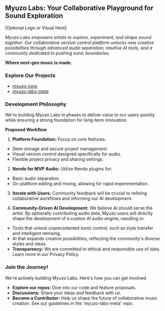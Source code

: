 ## Myuzo Labs: Your Collaborative Playground for Sound Exploration

[Optional Logo or Visual Here]

*Myuzo Labs empowers artists to explore, experiment, and shape sound together. Our collaborative version control platform unlocks new creative possibilities through advanced audio separation, intuitive AI tools, and a community dedicated to pushing sonic boundaries.*

**Where next-gen music is made.**

### Explore Our Projects

* [myuzo-core](https://github.com/myuzo-labs/myuzo-core)
* [myuzo-labs-meta](https://github.com/myuzo-labs/myuzo-labs-meta) 

### Development Philosophy

We're building Myuzo Labs in phases to deliver value to our users quickly while ensuring a strong foundation for long-term innovation.

**Proposed Workflow**

1. **Platform Foundation:** Focus on core features:
  * Stem storage and secure project management.
  * Visual version control designed specifically for audio.
  * Flexible project privacy and sharing settings.

2. **Nendo for MVP Audio:** Utilize Nendo plugins for:
  * Basic audio separation.
  * On-platform editing and mixing, allowing for rapid experimentation.

3. **Iterate with Users:** Community feedback will be crucial to refining collaborative workflows and informing our AI development. 

4. **Community-Driven AI Development:**  We believe AI should serve the artist.  By optionally contributing audio data, Myuzo users will directly shape the development of a custom AI audio engine, resulting in:
  * Tools that unlock unprecedented sonic control, such as style transfer and intelligent remixing.
  * AI that expands creative possibilities, reflecting the community's diverse styles and ideas.
  * **Transparency:** We are committed to ethical and responsible use of data. Learn more in our Privacy Policy. 

### Join the Journey!

We're actively building Myuzo Labs. Here's how you can get involved

* **Explore our repos:** Dive into our code and feature proposals.
* **Discussions:** Share your ideas and feedback with us.
* **Become a Contributor:** Help us shape the future of collaborative music creation. See our guidelines in the 'myuzo-labs-meta' repo.
